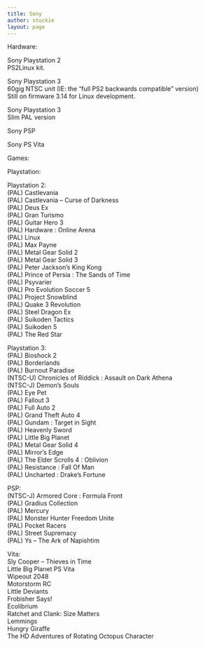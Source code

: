 ```yaml
---
title: Sony
author: stuckie
layout: page
---
```

Hardware:

Sony Playstation 2  
PS2Linux kit.

Sony Playstation 3  
60gig NTSC unit (IE: the &#8220;full PS2 backwards compatible&#8221; version)  
Still on firmware 3.14 for Linux development.

Sony Playstation 3  
Slim PAL version

Sony PSP

Sony PS Vita

Games:

Playstation:

Playstation 2:  
(PAL) Castlevania  
(PAL) Castlevania &#8211; Curse of Darkness  
(PAL) Deus Ex  
(PAL) Gran Turismo  
(PAL) Guitar Hero 3  
(PAL) Hardware : Online Arena  
(PAL) Linux  
(PAL) Max Payne  
(PAL) Metal Gear Solid 2  
(PAL) Metal Gear Solid 3  
(PAL) Peter Jackson&#8217;s King Kong  
(PAL) Prince of Persia : The Sands of Time  
(PAL) Psyvarier  
(PAL) Pro Evolution Soccer 5  
(PAL) Project Snowblind  
(PAL) Quake 3 Revolution  
(PAL) Steel Dragon Ex  
(PAL) Suikoden Tactics  
(PAL) Suikoden 5  
(PAL) The Red Star

Playstation 3:  
(PAL) Bioshock 2  
(PAL) Borderlands  
(PAL) Burnout Paradise  
(NTSC-U) Chronicles of Riddick : Assault on Dark Athena  
(NTSC-J) Demon&#8217;s Souls  
(PAL) Eye Pet  
(PAL) Fallout 3  
(PAL) Full Auto 2  
(PAL) Grand Theft Auto 4  
(PAL) Gundam : Target in Sight  
(PAL) Heavenly Sword  
(PAL) Little Big Planet  
(PAL) Metal Gear Solid 4  
(PAL) Mirror&#8217;s Edge  
(PAL) The Elder Scrolls 4 : Oblivion  
(PAL) Resistance : Fall Of Man  
(PAL) Uncharted : Drake&#8217;s Fortune

PSP:  
(NTSC-J) Armored Core : Formula Front  
(PAL) Gradius Collection  
(PAL) Mercury  
(PAL) Monster Hunter Freedom Unite  
(PAL) Pocket Racers  
(PAL) Street Supremacy  
(PAL) Ys &#8211; The Ark of Napishtim

Vita:  
Sly Cooper &#8211; Thieves in Time  
Little Big Planet PS Vita  
Wipeout 2048  
Motorstorm RC  
Little Deviants  
Frobisher Says!  
Ecolibrium  
Ratchet and Clank: Size Matters  
Lemmings  
Hungry Giraffe  
The HD Adventures of Rotating Octopus Character